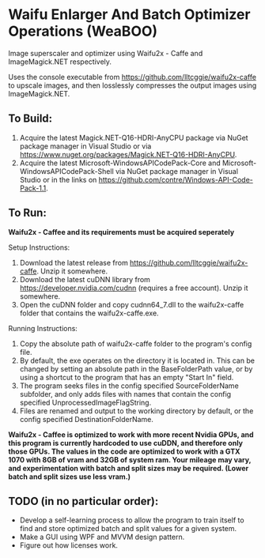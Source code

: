 # Waifu Enlarger And Batch Optimizer Operations (WeaBOO)
Image superscaler and optimizer using Waifu2x - Caffe and ImageMagick.NET respectively.

Uses the console executable from https://github.com/lltcggie/waifu2x-caffe to upscale images,
and then losslessly compresses the output images using ImageMagick.NET.

## To Build:
 1. Acquire the latest Magick.NET-Q16-HDRI-AnyCPU package via NuGet package manager in Visual Studio or via https://www.nuget.org/packages/Magick.NET-Q16-HDRI-AnyCPU.
 2. Acquire the latest Microsoft-WindowsAPICodePack-Core and Microsoft-WindowsAPICodePack-Shell via NuGet package manager in Visual Studio or in the links on https://github.com/contre/Windows-API-Code-Pack-1.1.

## To Run:
__**Waifu2x - Caffee and its requirements must be acquired seperately**__

Setup Instructions:
 1. Download the latest release from https://github.com/lltcggie/waifu2x-caffe. Unzip it somewhere.
 2. Download the latest cuDNN library from https://developer.nvidia.com/cudnn (requires a free account). Unzip it somewhere.
 3. Open the cuDNN folder and copy cudnn64_7.dll to the waifu2x-caffe folder that contains the waifu2x-caffe.exe.

Running Instructions:
 1. Copy the absolute path of waifu2x-caffe folder to the program's config file.
 2. By default, the exe operates on the directory it is located in.
 This can be changed by setting an absolute path in the BaseFolderPath value,
 or by using a shortcut to the program that has an empty "Start In" field.
 3. The program seeks files in the config specified SourceFolderName subfolder,
 and only adds files with names that contain the config specified UnprocessedImageFlagString.
 4. Files are renamed and output to the working directory by default, or the config specified DestinationFolderName.
 

**Waifu2x - Caffee is optimized to work with more recent Nvidia GPUs, and this program is currently hardcoded to use cuDDN, and therefore only those GPUs.
The values in the code are optimized to work with a GTX 1070 with 8GB of vram and 32GB of system ram.
Your mileage may vary, and experimentation with batch and split sizes may be required. (Lower batch and split sizes use less vram.)**



## TODO (in no particular order):
 - Develop a self-learning process to allow the program to train itself to find and store optimized batch and split values for a given system.
 - Make a GUI using WPF and MVVM design pattern.
 - Figure out how licenses work.
